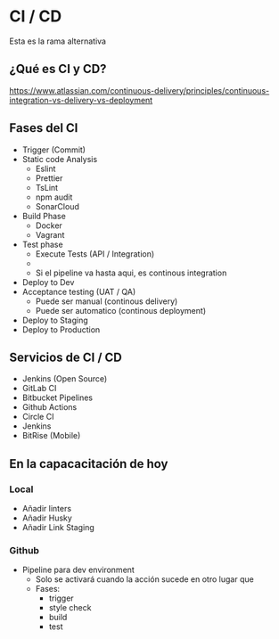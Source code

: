 # CI / CD

Esta es la rama alternativa

##  ¿Qué es CI y CD?

https://www.atlassian.com/continuous-delivery/principles/continuous-integration-vs-delivery-vs-deployment

## Fases del CI 

* Trigger (Commit)
* Static code Analysis
  * Eslint
  * Prettier
  * TsLint
  * npm audit
  * SonarCloud
* Build Phase
  * Docker
  * Vagrant
* Test phase
  * Execute Tests (API / Integration) 
  * 
  * Si el pipeline va hasta aqui, es continous integration
* Deploy to Dev
* Acceptance testing (UAT / QA)
  * Puede ser manual (continous delivery)
  * Puede ser automatico (continous deployment)
* Deploy to Staging 
* Deploy to Production


## Servicios de CI / CD
* Jenkins (Open Source)
* GitLab CI
* Bitbucket Pipelines
* Github Actions
* Circle CI
* Jenkins
* BitRise (Mobile)
  
## En la capacacitación de hoy

### Local
- Añadir linters
- Añadir Husky
- Añadir Link Staging

### Github
- Pipeline para dev environment
  - Solo se activará cuando la acción sucede en otro lugar que
  - Fases:
    - trigger
    - style check
    - build
    - test
